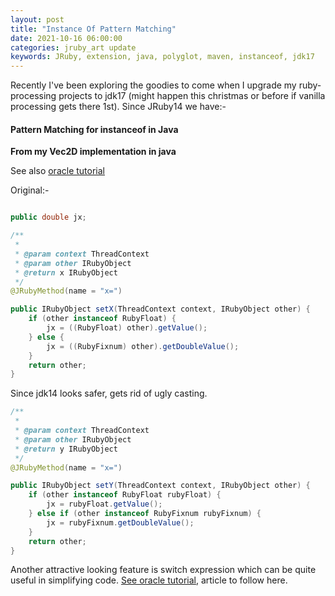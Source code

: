 ```yaml
---
layout: post
title: "Instance Of Pattern Matching"
date: 2021-10-16 06:00:00
categories: jruby_art update
keywords: JRuby, extension, java, polyglot, maven, instanceof, jdk17
---
```


Recently I've been exploring the goodies to come when I upgrade my ruby-processing projects to jdk17 (might happen this christmas or before if vanilla processing gets there 1st). Since JRuby14 we have:-

#### Pattern Matching for instanceof in Java ####

__From my Vec2D implementation in java__

See also [oracle tutorial][ref]

Original:-

```java

public double jx;

/**
 *
 * @param context ThreadContext
 * @param other IRubyObject
 * @return x IRubyObject
 */
@JRubyMethod(name = "x=")

public IRubyObject setX(ThreadContext context, IRubyObject other) {
    if (other instanceof RubyFloat) {
        jx = ((RubyFloat) other).getValue();
    } else {
        jx = ((RubyFixnum) other).getDoubleValue();
    }
    return other;
}
```
Since jdk14 looks safer, gets rid of ugly casting.

```java
/**
 *
 * @param context ThreadContext
 * @param other IRubyObject
 * @return y IRubyObject
 */
@JRubyMethod(name = "x=")

public IRubyObject setY(ThreadContext context, IRubyObject other) {
    if (other instanceof RubyFloat rubyFloat) {
        jx = rubyFloat.getValue();
    } else if (other instanceof RubyFixnum rubyFixnum) {
        jx = rubyFixnum.getDoubleValue();
    }
    return other;
}
```

Another attractive looking feature is switch expression which can be quite useful in simplifying code. [See oracle tutorial][oracle], article to follow here.

[ref]:https://blogs.oracle.com/javamagazine/post/pattern-matching-for-instanceof-in-java-14/

[oracle]:https://docs.oracle.com/en/java/javase/15/language/switch-expressions.html
